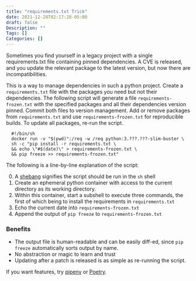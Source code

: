 ```yaml
---
title: "requirements.txt Trick"
date: 2021-12-28T02:17:28-05:00
draft: false
Description: ""
Tags: []
Categories: []
---
```

Sometimes you find yourself in a legacy project with a single requirements.txt file containing pinned dependencies.
A CVE is released, and you update the relevant package to the latest version, 
but now there are incompatibilities.

This is a way to manage dependencies in such a python project.
Create a `requirements.txt` file with the packages you need but not their dependencies.
The following script will generate a file `requirements-frozen.txt` with the specified packages and all their dependencies version pinned.
Commit both files to version management.
Add or remove packages from `requirements.txt` and use `requirements-frozen.txt` for reproducible builds.
To update all packages, re-run the script.

```
  #!/bin/sh
  docker run -v "$(pwd)":/req -w /req python:3.???.???-slim-buster \
  sh -c "pip install -r requirements.txt \
  && echo \"#$(date)\" > requirements-frozen.txt \
  && pip freeze >> requirements-frozen.txt"
```

The following is a line-by-line explanation of the script:

0. A [shebang](https://en.wikipedia.org/wiki/Shebang_%28Unix%29) signifies the script should be run in the `sh` shell
1. Create an ephemeral python container with access to the current directory as its working directory.
2. Within this container, start a subshell to execute three commands, the first of which being to install the
   requirements in `requirements.txt`
3. Echo the current date into `requirements-frozen.txt`
4. Append the output of `pip freeze` to `requirements-frozen.txt`

### Benefits

* The output file is human-readable and can be easily diff-ed, since `pip freeze` automatically sorts output by name.
* No abstraction or magic to learn and trust
* Updating after a patch is released is as simple as re-running the script.

If you want features, try [pipenv](https://pipenv.pypa.io/) or [Poetry](https://python-poetry.org/).
